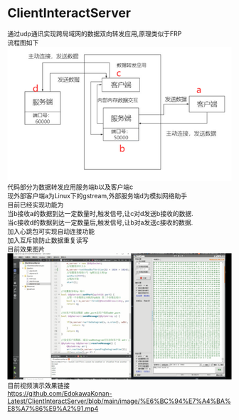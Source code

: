# ClientInteractServer
通过udp通讯实现跨局域网的数据双向转发应用,原理类似于FRP<br>
流程图如下<br>
![image](https://github.com/EdokawaKonan-Latest/ClientInteractServer/blob/main/image/Process.jpg)<br>
代码部分为数据转发应用服务端b以及客户端c<br>
现外部客户端a为Linux下的gstream,外部服务端d为模拟网络助手<br>
目前已经实现功能为<br>
当b接收a的数据到达一定数量时,触发信号,让c对d发送b接收的数据.<br>
当c接收d的数据到达一定数量后,触发信号,让b对a发送c接收的数据.<br>
加入心跳包可实现自动连接功能<br>
加入互斥锁防止数据重复读写<br>
目前效果图片<br>
![image](https://github.com/EdokawaKonan-Latest/ClientInteractServer/blob/main/image/show.jpg)<br>
目前视频演示效果链接<br>
https://github.com/EdokawaKonan-Latest/ClientInteractServer/blob/main/image/%E6%BC%94%E7%A4%BA%E8%A7%86%E9%A2%91.mp4<br>



